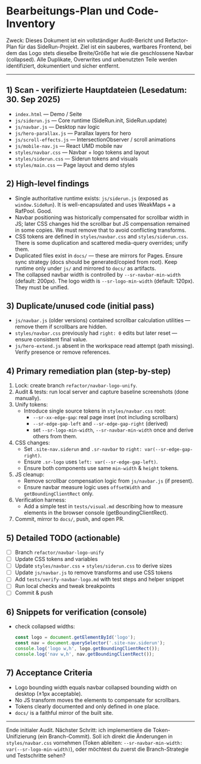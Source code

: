 # Bearbeitungs-Plan und Code-Inventory

Zweck: Dieses Dokument ist ein vollständiger Audit-Bericht und Refactor-Plan für das SideRun-Projekt. Ziel ist ein sauberes, wartbares Frontend, bei dem das Logo stets dieselbe Breite/Größe hat wie die geschlossene Navbar (collapsed). Alle Duplikate, Overwrites und unbenutzten Teile werden identifiziert, dokumentiert und sicher entfernt.

---

## 1) Scan - verifizierte Hauptdateien (Lesedatum: 30. Sep 2025)
- `index.html` — Demo / Seite
- `js/siderun.js` — Core runtime (SideRun.init, SideRun.update)
- `js/navbar.js` — Desktop nav logic
- `js/hero-parallax.js` — Parallax layers for hero
- `js/scroll-effects.js` — IntersectionObserver / scroll animations
- `js/mobile-nav.js` — React UMD mobile nav
- `styles/navbar.css` — Navbar + logo tokens and layout
- `styles/siderun.css` — Siderun tokens and visuals
- `styles/main.css` — Page layout and demo styles

## 2) High-level findings
- Single authoritative runtime exists: `js/siderun.js` (exposed as `window.SideRun`). It is well-encapsulated and uses WeakMaps + a RafPool. Good.
- Navbar positioning was historically compensated for scrollbar width in JS; later CSS changes hid the scrollbar but JS compensation remained in some copies. We must remove that to avoid conflicting transforms.
- CSS tokens are defined in `styles/navbar.css` and `styles/siderun.css`. There is some duplication and scattered media-query overrides; unify them.
- Duplicated files exist in `docs/` — these are mirrors for Pages. Ensure sync strategy (docs should be generated/copied from root). Keep runtime only under `js/` and mirrored to `docs/` as artifacts.
- The collapsed navbar width is controlled by `--sr-navbar-min-width` (default: 200px). The logo width is `--sr-logo-min-width` (default: 120px). They must be unified.

## 3) Duplicate/unused code (initial pass)
- `js/navbar.js` (older versions) contained scrollbar calculation utilities — remove them if scrollbars are hidden.
- `styles/navbar.css` previously had `right: 0` edits but later reset — ensure consistent final value.
- `js/hero-extend.js` absent in the workspace read attempt (path missing). Verify presence or remove references.

## 4) Primary remediation plan (step-by-step)
1. Lock: create branch `refactor/navbar-logo-unify`.
2. Audit & tests: run local server and capture baseline screenshots (done manually).
3. Unify tokens:
   - Introduce single source tokens in `styles/navbar.css` root:
     - `--sr-xx-edge-gap`: real page inset (not including scrollbars)
     - `--sr-edge-gap-left` and `--sr-edge-gap-right` (derived)
     - set `--sr-logo-min-width`, `--sr-navbar-min-width` once and derive others from them.
4. CSS changes:
   - Set `.site-nav.siderun` and `.sr-navbar` to `right: var(--sr-edge-gap-right)`.
   - Ensure `.sr-logo` uses `left: var(--sr-edge-gap-left)`.
   - Ensure both components use same `min-width` & `height` tokens.
5. JS cleanup:
   - Remove scrollbar compensation logic from `js/navbar.js` (if present).
   - Ensure navbar measure logic uses `offsetWidth` and `getBoundingClientRect` only.
6. Verification harness:
   - Add a simple test in `tests/visual.md` describing how to measure elements in the browser console (getBoundingClientRect).
7. Commit, mirror to `docs/`, push, and open PR.

## 5) Detailed TODO (actionable)
- [ ] Branch `refactor/navbar-logo-unify`
- [ ] Update CSS tokens and variables
- [ ] Update `styles/navbar.css` + `styles/siderun.css` to derive sizes
- [ ] Update `js/navbar.js` to remove transforms and use CSS tokens
- [ ] Add `tests/verify-navbar-logo.md` with test steps and helper snippet
- [ ] Run local checks and tweak breakpoints
- [ ] Commit & push

## 6) Snippets for verification (console)
- check collapsed widths:
  ```js
  const logo = document.getElementById('logo');
  const nav = document.querySelector('.site-nav.siderun');
  console.log('logo w,h', logo.getBoundingClientRect());
  console.log('nav w,h', nav.getBoundingClientRect());
  ```

## 7) Acceptance Criteria
- Logo bounding width equals navbar collapsed bounding width on desktop (±1px acceptable).
- No JS transform moves the elements to compensate for scrollbars.
- Tokens clearly documented and only defined in one place.
- `docs/` is a faithful mirror of the built site.

---

Ende initialer Audit. Nächster Schritt: ich implementiere die Token-Unifizierung (ein Branch-Commit). Soll ich direkt die Änderungen in `styles/navbar.css` vornehmen (Token ableiten: `--sr-navbar-min-width: var(--sr-logo-min-width)`), oder möchtest du zuerst die Branch-Strategie und Testschritte sehen?
